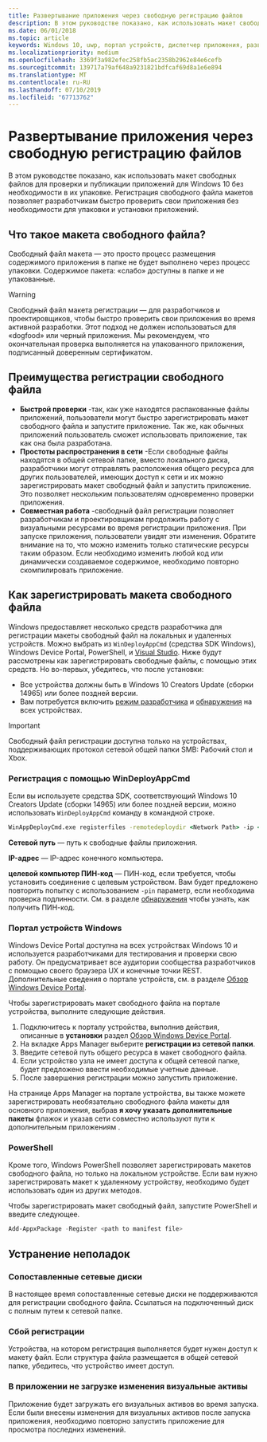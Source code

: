 ```yaml
---
title: Развертывание приложения через свободную регистрацию файлов
description: В этом руководстве показано, как использовать макет свободных файлов для проверки и публикации приложений для Windows 10 без необходимости в их упаковке.
ms.date: 06/01/2018
ms.topic: article
keywords: Windows 10, uwp, портал устройств, диспетчер приложения, развертывания, пакет sdk
ms.localizationpriority: medium
ms.openlocfilehash: 3369f3a982efec258fb5ac2358b2962e84e6cefb
ms.sourcegitcommit: 139717a79af648a9231821bdfcaf69d8a1e6e894
ms.translationtype: MT
ms.contentlocale: ru-RU
ms.lasthandoff: 07/10/2019
ms.locfileid: "67713762"
---
```

# <a name="deploy-an-app-through-loose-file-registration"></a>Развертывание приложения через свободную регистрацию файлов 

В этом руководстве показано, как использовать макет свободных файлов для проверки и публикации приложений для Windows 10 без необходимости в их упаковке. Регистрация свободного файла макетов позволяет разработчикам быстро проверить свои приложения без необходимости для упаковки и установки приложений. 

## <a name="what-is-a-loose-file-layout"></a>Что такое макета свободного файла?

Свободный файл макета — это просто процесс размещения содержимого приложения в папке не будет выполнено через процесс упаковки. Содержимое пакета: «слабо» доступны в папке и не упакованные. 

> [!WARNING]
> Свободный файл макета регистрации — для разработчиков и проектировщиков, чтобы быстро проверить свои приложения во время активной разработки. Этот подход не должен использоваться для «dogfood» или черный приложения. Мы рекомендуем, что окончательная проверка выполняется на упакованного приложения, подписанный доверенным сертификатом. 

## <a name="advantages-of-loose-file-registration"></a>Преимущества регистрации свободного файла

- **Быстрой проверки** -так, как уже находятся распакованные файлы приложений, пользователи могут быстро зарегистрировать макет свободного файла и запустите приложение. Так же, как обычных приложений пользователь сможет использовать приложение, так как она была разработана. 
- **Простоты распространения в сети** -Если свободные файлы находятся в общей сетевой папке, вместо локального диска, разработчики могут отправлять расположения общего ресурса для других пользователей, имеющих доступ к сети и их можно зарегистрировать макет свободный файл и запустить приложение. Это позволяет нескольким пользователям одновременно проверки приложения. 
- **Совместная работа** -свободный файл регистрации позволяет разработчикам и проектировщикам продолжить работу с визуальными ресурсами во время регистрации приложения. При запуске приложения, пользователи увидят эти изменения. Обратите внимание на то, что можно изменить только статические ресурсы таким образом. Если необходимо изменить любой код или динамически создаваемое содержимое, необходимо повторно скомпилировать приложение.

## <a name="how-to-register-a-loose-file-layout"></a>Как зарегистрировать макета свободного файла

Windows предоставляет несколько средств разработчика для регистрации макеты свободный файл на локальных и удаленных устройств. Можно выбрать из `WinDeployAppCmd` (средства SDK Windows), Windows Device Portal, PowerShell, и [Visual Studio](https://docs.microsoft.com/windows/uwp/debug-test-perf/deploying-and-debugging-uwp-apps#register-layout-from-network). Ниже будут рассмотрены как зарегистрировать свободные файлы, с помощью этих средств. Но во-первых, убедитесь, что после установки:

- Все устройства должны быть в Windows 10 Creators Update (сборки 14965) или более поздней версии.
- Вам потребуется включить [режим разработчика](https://docs.microsoft.com/windows/uwp/get-started/enable-your-device-for-development) и [обнаружения](https://docs.microsoft.com/en-us/windows/uwp/get-started/enable-your-device-for-development#device-discovery) на всех устройствах.

> [!IMPORTANT]
> Свободный файл регистрации доступна только на устройствах, поддерживающих протокол сетевой общей папки SMB: Рабочий стол и Xbox. 

### <a name="register-with-windeployappcmd"></a>Регистрация с помощью WinDeployAppCmd

Если вы используете средства SDK, соответствующий Windows 10 Creators Update (сборки 14965) или более поздней версии, можно использовать `WinDeployAppCmd` команду в командной строке.

```cmd
WinAppDeployCmd.exe registerfiles -remotedeploydir <Network Path> -ip <IP Address> -pin <target machine PIN>
```

**Сетевой путь** — путь к свободные файлы приложения.

**IP-адрес** — IP-адрес конечного компьютера.

**целевой компьютер ПИН-код** — ПИН-код, если требуется, чтобы установить соединение с целевым устройством. Вам будет предложено повторить попытку с использованием `-pin` параметр, если необходима проверка подлинности. См. в разделе [обнаружения](https://docs.microsoft.com/windows/uwp/get-started/enable-your-device-for-development#device-discovery) чтобы узнать, как получить ПИН-код.

### <a name="windows-device-portal"></a>Портал устройств Windows

Windows Device Portal доступна на всех устройствах Windows 10 и используется разработчиками для тестирования и проверки свою работу. Он предусматривает все аудитории сообщества разработчиков с помощью своего браузера UX и конечные точки REST. Дополнительные сведения о портале устройств, см. в разделе [Обзор Windows Device Portal](device-portal.md).

Чтобы зарегистрировать макет свободного файла на портале устройства, выполните следующие действия.

1. Подключитесь к порталу устройства, выполнив действия, описанные в **установки** раздел [Обзор Windows Device Portal](device-portal.md).
1. На вкладке Apps Manager выберите **регистрации из сетевой папки**.
1. Введите сетевой путь общего ресурса в макет свободного файла. 
1. Если устройство узла не имеет доступа к общей сетевой папке, будет предложено ввести необходимые учетные данные.
1. После завершения регистрации можно запустить приложение.

На странице Apps Manager на портале устройства, вы также можете зарегистрировать необязательно свободного файла макеты для основного приложения, выбрав **я хочу указать дополнительные пакеты** флажок и указав сети совместно используют пути к дополнительным приложениям . 

### <a name="powershell"></a>PowerShell 

Кроме того, Windows PowerShell позволяет зарегистрировать макетов свободного файла, но только на локальном устройстве. Если вам нужно зарегистрировать макет к удаленному устройству, необходимо будет использовать один из других методов. 

Чтобы зарегистрировать макет свободный файл, запустите PowerShell и введите следующее.

```PowerShell
Add-AppxPackage -Register <path to manifest file>
```

## <a name="troubleshooting"></a>Устранение неполадок

### <a name="mapped-network-drives"></a>Сопоставленные сетевые диски
В настоящее время сопоставленные сетевые диски не поддерживаются для регистрации свободного файла. Ссылаться на подключенный диск с полным путем к сетевой папке.

### <a name="registration-failure"></a>Сбой регистрации
Устройства, на котором регистрация выполняется будет нужен доступ к макету файл. Если структура файла размещается в общей сетевой папке, убедитесь, что устройство имеет доступ. 

### <a name="modifications-to-visual-assets-arent-being-loaded-in-the-app"></a>В приложении не загрузке изменения визуальные активы 
Приложение будет загружать его визуальных активов во время запуска. Если были внесены изменения для визуальных активов после запуска приложения, необходимо повторно запустить приложение для просмотра последних изменений.
